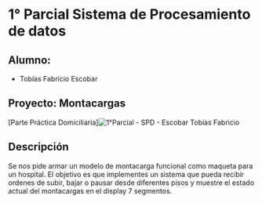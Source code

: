 # 1° Parcial Sistema de Procesamiento de datos

## Alumno:
- Tobías Fabricio Escobar

## Proyecto: Montacargas
[Parte Práctica Domiciliaria]![1°Parcial - SPD - Escobar Tobías Fabricio](https://github.com/TobiasEscobar/1-Parcial-SPD/assets/98720272/f8601d56-680c-4ed3-9772-7074802cf30e)


## Descripción
Se nos pide armar un modelo de montacarga funcional como maqueta para un hospital. El
objetivo es que implementes un sistema que pueda recibir ordenes de subir, bajar o pausar
desde diferentes pisos y muestre el estado actual del montacargas en el display 7
segmentos.
